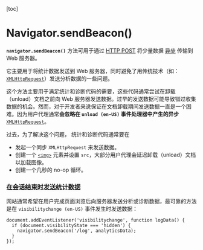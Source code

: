[toc]

# Navigator.sendBeacon()

**`navigator.sendBeacon()`** 方法可用于通过 [HTTP POST](https://developer.mozilla.org/zh-CN/docs/Web/HTTP/Methods/POST) 将少量数据 [异步](https://developer.mozilla.org/zh-CN/docs/Glossary/Asynchronous) 传输到 Web 服务器。

它主要用于将统计数据发送到 Web 服务器，同时避免了用传统技术（如：[`XMLHttpRequest`](https://developer.mozilla.org/zh-CN/docs/Web/API/XMLHttpRequest)）发送分析数据的一些问题。

这个方法主要用于满足统计和诊断代码的需要，这些代码通常尝试在卸载（unload）文档之前向 Web 服务器发送数据。过早的发送数据可能导致错过收集数据的机会。然而，对于开发者来说保证在文档卸载期间发送数据一直是一个困难。因为用户代理通常**会忽略在 `unload (en-US)` 事件处理器中产生的异步** [`XMLHttpRequest`](https://developer.mozilla.org/zh-CN/docs/Web/API/XMLHttpRequest)。

过去，为了解决这个问题， 统计和诊断代码通常要在

- 发起一个同步 `XMLHttpRequest` 来发送数据。
- 创建一个 [`<img>`](https://developer.mozilla.org/zh-CN/docs/Web/HTML/Element/img) 元素并设置 `src`，大部分用户代理会延迟卸载（unload）文档以加载图像。
- 创建一个几秒的 no-op 循环。



### [在会话结束时发送统计数据](https://developer.mozilla.org/zh-CN/docs/Web/API/Navigator/sendBeacon#在会话结束时发送统计数据)

网站通常希望在用户完成页面浏览后向服务器发送分析或诊断数据，最可靠的方法是在 `visibilitychange (en-US)` 事件发生时发送数据：

```
document.addEventListener('visibilitychange', function logData() {
  if (document.visibilityState === 'hidden') {
    navigator.sendBeacon('/log', analyticsData);
  }
});
```